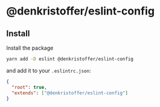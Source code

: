 # @denkristoffer/eslint-config

## Install

Install the package

```sh
yarn add -D eslint @denkristoffer/eslint-config
```

and add it to your `.eslintrc.json`:

```json
{
  "root": true,
  "extends": ["@denkristoffer/eslint-config"]
}
```
